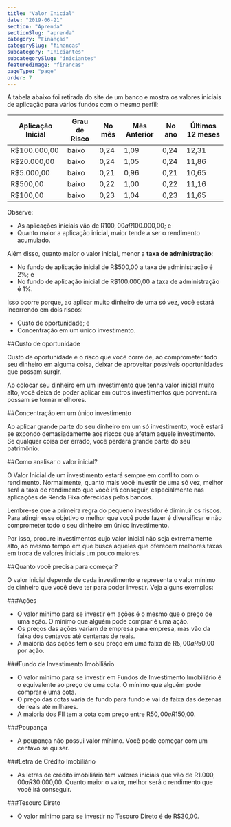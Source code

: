 ```yaml
---
title: "Valor Inicial"
date: "2019-06-21"
section: "Aprenda"
sectionSlug: "aprenda"
category: "Finanças"
categorySlug: "financas"
subcategory: "Iniciantes"
subcategorySlug: "iniciantes"
featuredImage: "financas"
pageType: "page"
order: 7
---
```





A tabela abaixo foi retirada do site de um banco e mostra os valores iniciais de aplicação para vários fundos com o mesmo perfil:

| Aplicação Inicial | Grau de Risco | No mês | Mês Anterior | No ano | Últimos 12 meses |
|-------------------|---------------|--------|--------------|--------|------------------|
| R$100.000,00      | baixo         | 0,24   | 1,09         | 0,24   | 12,31            |
| R$20.000,00       | baixo         | 0,24   | 1,05         | 0,24   | 11,86            |
| R$5.000,00        | baixo         | 0,21   | 0,96         | 0,21   | 10,65            |
| R$500,00          | baixo         | 0,22   | 1,00         | 0,22   | 11,16            |
| R$100,00          | baixo         | 0,23   | 1,04         | 0,23   | 11,65            |

Observe:

- As aplicações iniciais vão de R$100,00 a R$100.000,00; e
- Quanto maior a aplicação inicial, maior tende a ser o rendimento acumulado.

Além disso, quanto maior o valor inicial, menor a **taxa de administração**:

- No fundo de aplicação inicial de R$500,00 a taxa de administração é 2%; e 
- No fundo de aplicação inicial de R$100.000,00 a taxa de administração é 1%.

Isso ocorre porque, ao aplicar muito dinheiro de uma só vez, você estará incorrendo em dois riscos:

- Custo de oportunidade; e
- Concentração em um único investimento.

##Custo de oportunidade

Custo de oportunidade é o risco que você corre de, ao comprometer todo seu dinheiro em alguma coisa, deixar de aproveitar possíveis oportunidades que possam surgir.

Ao colocar seu dinheiro em um investimento que tenha valor inicial muito alto, você deixa de poder aplicar em outros investimentos que porventura possam se tornar melhores.


##Concentração em um único investimento

Ao aplicar grande parte do seu dinheiro em um só investimento, você estará se expondo demasiadamente aos riscos que afetam aquele investimento. Se qualquer coisa der errado, você perderá grande parte do seu patrimônio.

##Como analisar o valor inicial?

O Valor Inicial de um investimento estará sempre em conflito com o rendimento. Normalmente, quanto mais você investir de uma só vez, melhor será a taxa de rendimento que você irá conseguir, especialmente nas aplicações de Renda Fixa oferecidas pelos bancos.

Lembre-se que a primeira regra do pequeno investidor é diminuir os riscos. Para atingir esse objetivo o melhor que você pode fazer é diversificar e não comprometer todo o seu dinheiro em único investimento.

Por isso, procure investimentos cujo valor inicial não seja extremamente alto, ao mesmo tempo em que busca aqueles que oferecem melhores taxas em troca de valores iniciais um pouco maiores.

##Quanto você precisa para começar?

O valor inicial depende de cada investimento e representa o valor mínimo de dinheiro que você deve ter para poder investir. Veja alguns exemplos:

###Ações

- O valor mínimo para se investir em ações é o mesmo que o preço de uma ação. O mínimo que alguém pode comprar é uma ação.
- Os preços das ações variam de empresa para empresa, mas vão da faixa dos centavos até centenas de reais.
- A maioria das ações tem o seu preço em uma faixa de R$5,00 a R$50,00 por ação.

###Fundo de Investimento Imobiliário

- O valor mínimo para se investir em Fundos de Investimento Imobiliário é o equivalente ao preço de uma cota. O mínimo que alguém pode comprar é uma cota.
- O preço das cotas varia de fundo para fundo e vai da faixa das dezenas de reais até milhares.
- A maioria dos FII tem a cota com preço entre R$50,00 e R$150,00.

###Poupança

- A poupança não possui valor mínimo. Você pode começar com um centavo se quiser.

###Letra de Crédito Imobiliário

- As letras de crédito imobiliário têm valores iniciais que vão de R$1.000,00 a R$30.000,00. Quanto maior o valor, melhor será o rendimento que você irá conseguir.

###Tesouro Direto

- O valor mínimo para se investir no Tesouro Direto é de R$30,00.


